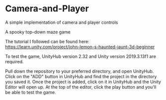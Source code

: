 # Camera-and-Player
A simple implementation of camera and player controls

A spooky top-down maze game

The tutorial I followed can be found here: https://learn.unity.com/project/john-lemon-s-haunted-jaunt-3d-beginner

To test the game, UnityHub version 2.32 and Unity version 2019.3.13f1 are required.

Pull down the repository to your preferred directory, and open UnityHub.
Click on the "ADD" button in UnityHub and find the project in the directory you saved it.
Once the project is added, click on it in UnityHub and the Unity Editor will open up.
At the top of the editor, click the play button and you'll be able to test the game.
